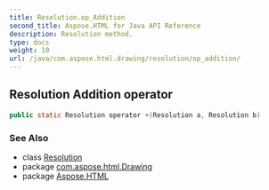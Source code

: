 ```yaml
---
title: Resolution.op_Addition
second_title: Aspose.HTML for Java API Reference
description: Resolution method. 
type: docs
weight: 10
url: /java/com.aspose.html.drawing/resolution/op_addition/
---
```

## Resolution Addition operator

```java
public static Resolution operator +(Resolution a, Resolution b)
```

### See Also

* class [Resolution](../)
* package [com.aspose.html.Drawing](../../resolution/)
* package [Aspose.HTML](../../../)
